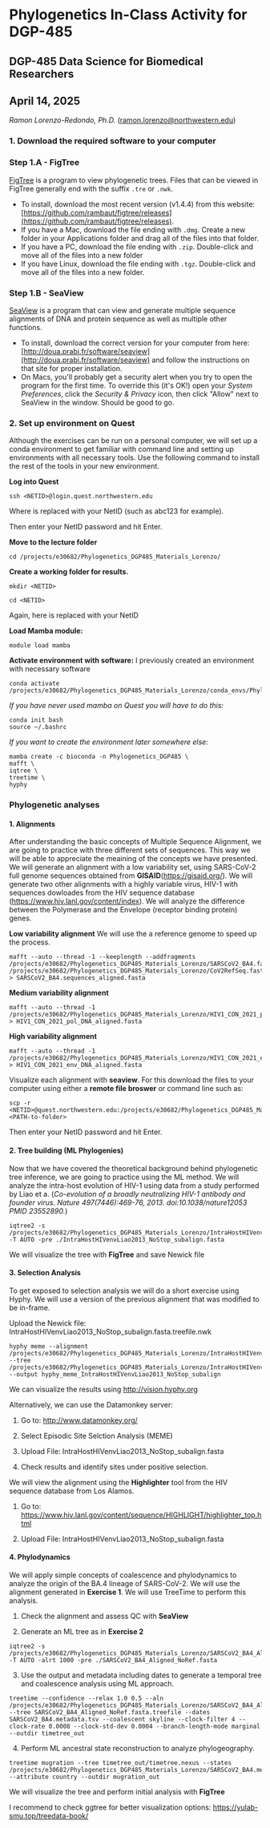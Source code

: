 # Phylogenetics In-Class Activity for DGP-485
## DGP-485 Data Science for Biomedical Researchers

## April 14, 2025

_Ramon Lorenzo-Redondo, Ph.D._ (ramon.lorenzo@northwestern.edu)

### 1. Download the required software to your computer
### Step 1.A - FigTree  

[FigTree](http://tree.bio.ed.ac.uk/software/figtree/) is a program to view phylogenetic trees. Files that can be viewed in FigTree generally end with the suffix `.tre` or `.nwk`.  

* To install, download the most recent version (v1.4.4) from this website: [https://github.com/rambaut/figtree/releases](https://github.com/rambaut/figtree/releases). 
* If you have a Mac, download the file ending with `.dmg`. Create a new folder in your Applications folder and drag all of the files into that folder.
* If you have a PC, download the file ending with `.zip`. Double-click and move all of the files into a new folder
* If you have Linux, download the file ending with `.tgz`. Double-click and move all of the files into a new folder.

### Step 1.B - SeaView  

[SeaView](http://doua.prabi.fr/software/seaview) is a program that can view and generate multiple sequence alignments of DNA and protein sequence as well as multiple other functions.

* To install, download the correct version for your computer from here: [http://doua.prabi.fr/software/seaview](http://doua.prabi.fr/software/seaview) and follow the instructions on that site for proper installation. 
* On Macs, you'll probably get a security alert when you try to open the program for the first time. To override this (it's OK!) open your _System Preferences_, click the _Security & Privacy_ icon, then click "Allow" next to SeaView in the window. Should be good to go.


### 2. Set up environment on Quest
Although the exercises can be run on a personal computer, we will set up a conda environment to get familiar with command line and setting up environments with all necessary tools. Use the following command to install the rest of the tools in your new environment. 

**Log into Quest**

```
ssh <NETID>@login.quest.northwestern.edu
```
Where <NETID> is replaced with your NetID (such as abc123 for example).

Then enter your NetID password and hit Enter.


**Move to the lecture folder**

```
cd /projects/e30682/Phylogenetics_DGP485_Materials_Lorenzo/
```

**Create a working folder for results.**

```
mkdir <NETID>

cd <NETID>

```
Again, here <NETID> is replaced with your NetID 


**Load Mamba module:**
```
module load mamba
```

**Activate environment with software:**
I previously created an environment with necessary software

```
conda activate /projects/e30682/Phylogenetics_DGP485_Materials_Lorenzo/conda_envs/Phylogenetics_DGP485
```
*If you have never used mamba on Quest you will have to do this:*

```
conda init bash
source ~/.bashrc
```
*If you want to create the environment later somewhere else:*
```
mamba create -c bioconda -n Phylogenetics_DGP485 \
mafft \
iqtree \
treetime \
hyphy
```

### Phylogenetic analyses
#### 1. Alignments
After understanding the basic concepts of Multiple Sequence Alignment, we are going to practice with three different sets of sequences. This way we will be able to appreciate the meaining of the concepts we have presented.
We will generate an alignment with a low variability set, using SARS-CoV-2 full genome sequences obtained from **GISAID**(https://gisaid.org/). We will generate two other alignments with a highly variable virus, HIV-1 with sequences dowloades from the HIV sequence database (https://www.hiv.lanl.gov/content/index). We will analyze the difference between the Polymerase  and the Envelope (receptor binding protein) genes.

**Low variability alignment**
We will use the a reference genome to speed up the process.
```
mafft --auto --thread -1 --keeplength --addfragments /projects/e30682/Phylogenetics_DGP485_Materials_Lorenzo/SARSCoV2_BA4.fasta /projects/e30682/Phylogenetics_DGP485_Materials_Lorenzo/CoV2RefSeq.fasta > SARSCoV2_BA4.sequences_aligned.fasta
```
**Medium variability alignment**
```
mafft --auto --thread -1 /projects/e30682/Phylogenetics_DGP485_Materials_Lorenzo/HIV1_CON_2021_pol_DNA.fasta > HIV1_CON_2021_pol_DNA_aligned.fasta
```
**High variability alignment**
```
mafft --auto --thread -1 /projects/e30682/Phylogenetics_DGP485_Materials_Lorenzo/HIV1_CON_2021_env_DNA.fasta > HIV1_CON_2021_env_DNA_aligned.fasta
```

Visualize each alignment with **seaview**. For this download the files to your computer using either a **remote file broswer** or command line such as:

```
scp -r <NETID>@quest.northwestern.edu:/projects/e30682/Phylogenetics_DGP485_Materials_Lorenzo/<FILE> <PATH-to-folder>
```
Then enter your NetID password and hit Enter.


#### 2. Tree building (ML Phylogenies)

Now that we have covered the theoretical background behind phylogenetic tree inference, we are going to practice using the ML method. We will analyze the intra-host evolution of HIV-1 using data from a study performed by Liao et a. (_Co-evolution of a broadly neutralizing HIV-1 antibody and founder virus. Nature 497(7446):469-76, 2013. doi:10.1038/nature12053 PMID 23552890._) 

```
iqtree2 -s /projects/e30682/Phylogenetics_DGP485_Materials_Lorenzo/IntraHostHIVenvLiao2013_NoStop_subalign.fasta -T AUTO -pre ./IntraHostHIVenvLiao2013_NoStop_subalign.fasta 
```

We will visualize the tree with **FigTree** and save Newick file

#### 3. Selection Analysis

To get exposed to selection analysis we will do a short exercise using Hyphy. We will use a version of the previous alignment that was modified to be in-frame.

Upload the Newick file: IntraHostHIVenvLiao2013_NoStop_subalign.fasta.treefile.nwk

```
hyphy meme --alignment /projects/e30682/Phylogenetics_DGP485_Materials_Lorenzo/IntraHostHIVenvLiao2013_NoStop_subalign.fasta --tree /projects/e30682/Phylogenetics_DGP485_Materials_Lorenzo/IntraHostHIVenvLiao2013_NoStop_subalign.fasta.treefile.nwk --output hyphy_meme_IntraHostHIVenvLiao2013_NoStop_subalign
```
We can visualize the results using http://vision.hyphy.org


Alternatively, we can use the Datamonkey server:

  1. Go to: http://www.datamonkey.org/

  2. Select Episodic Site Selction Analysis (MEME)

  3. Upload File: IntraHostHIVenvLiao2013_NoStop_subalign.fasta

  4. Check results and identify sites under positive selection. 

We will view the alignment using the **Highlighter** tool from the HIV sequence database from Los Alamos.

  1. Go to: https://www.hiv.lanl.gov/content/sequence/HIGHLIGHT/highlighter_top.html

  2. Upload File: IntraHostHIVenvLiao2013_NoStop_subalign.fasta

#### 4. Phylodynamics

We will apply simple concepts of coalescence and phylodynamics to analyze the origin of the BA.4 lineage of SARS-CoV-2. We will use the alignment generated in **Exercise 1**. We will use TreeTime to perform this analysis.

  1. Check the alignment and assess QC with **SeaView**

  2. Generate an ML tree as in **Exercise 2**
```
iqtree2 -s /projects/e30682/Phylogenetics_DGP485_Materials_Lorenzo/SARSCoV2_BA4_Aligned_NoRef.fasta -T AUTO -alrt 1000 -pre ./SARSCoV2_BA4_Aligned_NoRef.fasta
```
  3. Use the output and metadata including dates to generate a temporal tree and coalescence analysis using ML approach.
  
```
treetime --confidence --relax 1.0 0.5 --aln /projects/e30682/Phylogenetics_DGP485_Materials_Lorenzo/SARSCoV2_BA4_Aligned_NoRef.fasta --tree SARSCoV2_BA4_Aligned_NoRef.fasta.treefile --dates SARSCoV2_BA4.metadata.tsv --coalescent skyline --clock-filter 4 --clock-rate 0.0008 --clock-std-dev 0.0004 --branch-length-mode marginal --outdir timetree_out
```


  4. Perform ML ancestral state reconstruction to analyze phylogeography.

```
treetime mugration --tree timetree_out/timetree.nexus --states /projects/e30682/Phylogenetics_DGP485_Materials_Lorenzo/SARSCoV2_BA4.metadata.tsv --attribute country --outdir mugration_out
```

We will visualize the tree and perform initial analysis with **FigTree**

I recommend to check ggtree for better visualization options: https://yulab-smu.top/treedata-book/

